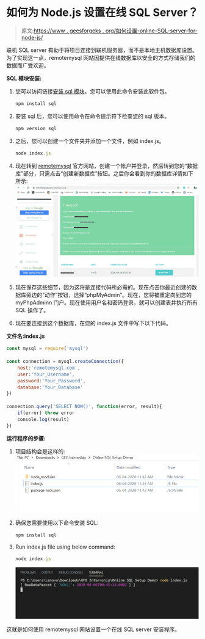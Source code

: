 # 如何为 Node.js 设置在线 SQL Server？

> 原文:[https://www . geesforgeks . org/如何设置-online-SQL-server-for-node-js/](https://www.geeksforgeeks.org/how-to-set-online-sql-server-for-node-js/)

联机 SQL server 有助于将项目连接到联机服务器，而不是本地主机数据库设置。为了实现这一点，remotemysql 网站因提供在线数据库以安全的方式存储我们的数据而广受欢迎。

**SQL 模块安装:**

1.  您可以访问链接[安装 sql 模块](https://www.npmjs.com/package/sql)。您可以使用此命令安装此软件包。

    ```js
    npm install sql
    ```

2.  安装 sql 后，您可以使用命令在命令提示符下检查您的 sql 版本。

    ```js
    npm version sql
    ```

3.  之后，您可以创建一个文件夹并添加一个文件，例如 index.js。

    ```js
    node index.js
    ```

4.  现在转到 [remotemysql](https://remotemysql.com/) 官方网站，创建一个帐户并登录，然后转到您的“数据库”部分，只需点击“创建新数据库”按钮。之后你会看到你的数据库详情如下所示:
    ![dashboard](img/dc32c3a6a78a0fa7df7d02c0388bf4b6.png)
5.  现在保存这些细节，因为这将是连接代码所必需的。现在点击你最近创建的数据库旁边的“动作”按钮，选择“phpMyAdmin”。现在，您将被重定向到您的 myPhpAdminn 门户。现在使用用户名和密码登录，就可以创建表并执行所有 SQL 操作了。
6.  现在要连接到这个数据库，在您的 index.js 文件中写下以下代码。

**文件名:index.js**

```js
const mysql = require('mysql')

const connection = mysql.createConnection({
    host:'remotemysql.com',
    user:'Your_Username',
    password:'Your_Password',
    database:'Your_Database'
})

connection.query('SELECT NOW()', function(error, result){
    if(error) throw error
    console.log(result)
})
```

**运行程序的步骤:**

1.  项目结构会是这样的:
    ![project structure](img/cba85985081724c6c7a545aefdbdebad.png)
2.  确保您需要使用以下命令安装 SQL:

    ```js
    npm install sql
    ```

3.  Run index.js file using below command:

    ```js
    node index.js
    ```

    ![Output of above command](img/e68adeb47e304ffb8d31347e9cf898ae.png)

这就是如何使用 remotemysql 网站设置一个在线 SQL server 安装程序。